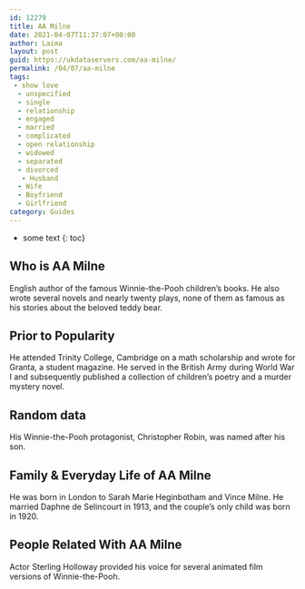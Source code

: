 ```yaml
---
id: 12279
title: AA Milne
date: 2021-04-07T11:37:07+00:00
author: Laima
layout: post
guid: https://ukdataservers.com/aa-milne/
permalink: /04/07/aa-milne
tags:
 - show love
  - unspecified
  - single
  - relationship
  - engaged
  - married
  - complicated
  - open relationship
  - widowed
  - separated
  - divorced
   - Husband
  - Wife
  - Boyfriend
  - Girlfriend
category: Guides
---
```


* some text
{: toc}


## Who is AA Milne
                  
                  
                  
English author of the famous Winnie-the-Pooh children&#8217;s books. He also wrote several novels and nearly twenty plays, none of them as famous as his stories about the beloved teddy bear.
                  
              
            
              
            
                
                
                
## Prior to Popularity
                  
                  
                  
He attended Trinity College, Cambridge on a math scholarship and wrote for Granta, a student magazine. He served in the British Army during World War I and subsequently published a collection of children&#8217;s poetry and a murder mystery novel.
                  
              
            
              
            
                
                
                
## Random data
                  
                  
                  
His Winnie-the-Pooh protagonist, Christopher Robin, was named after his son.
                  
              
            
              
            
                
                
                
## Family & Everyday Life of AA Milne
                  
                  
                  
He was born in London to Sarah Marie Heginbotham and Vince Milne. He married Daphne de Selincourt in 1913, and the couple&#8217;s only child was born in 1920.
                  
              
            
              
            
                
                
                
## People Related With AA Milne
                  
                  
                  
Actor Sterling Holloway provided his voice for several animated film versions of Winnie-the-Pooh.
                  
              
            
              
            
                
              
            
              
              
            
            
              
            
          
          
          